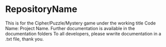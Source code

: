 # RepositoryName

This is for the Cipher/Puzzle/Mystery game under the working title Code Name: Project Name.
Further documentation is available in the documentation folders
To all developers, please wwrite documentation in a .txt file, thank you.
